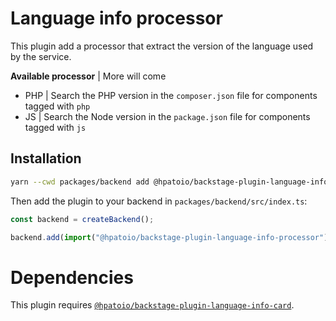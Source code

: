 # Language info processor

This plugin add a processor that extract the version of the language used by the service.

**Available processor** | More will come

- PHP | Search the PHP version in the `composer.json` file for components tagged with `php`
- JS | Search the Node version in the `package.json` file for components tagged with `js`

## Installation

```bash
yarn --cwd packages/backend add @hpatoio/backstage-plugin-language-info-processor
```

Then add the plugin to your backend in `packages/backend/src/index.ts`:

```ts
const backend = createBackend();

backend.add(import("@hpatoio/backstage-plugin-language-info-processor"));
```

# Dependencies

This plugin requires [`@hpatoio/backstage-plugin-language-info-card`](../backstage-plugin-language-info-card).
